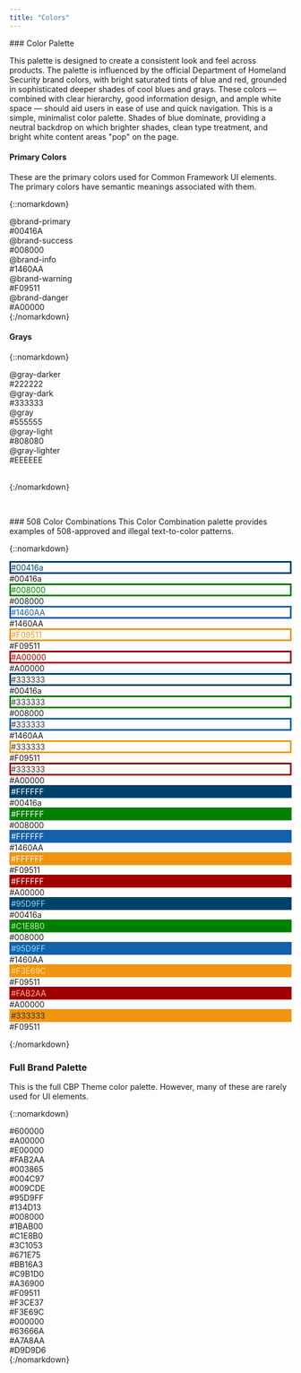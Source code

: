 ```yaml
---
title: "Colors"
---
```


<div class="pl-pattern">
### Color Palette

This palette is designed to create a consistent look and feel across products. The palette is influenced by the official Department of Homeland Security brand colors, with bright saturated tints of blue and red, grounded in sophisticated deeper shades of cool blues and grays. These colors &mdash; combined with clear hierarchy, good information design, and ample white space &mdash; should aid users in ease of use and quick navigation. This is a simple, minimalist color palette. Shades of blue dominate, providing a neutral backdrop on which brighter shades, clean type treatment, and bright white content areas "pop" on the page.

#### Primary Colors
These are the primary colors used for Common Framework UI elements. The primary colors have semantic meanings associated with them.


{::nomarkdown}
<div class="pl-palette">
    <div class="pl-palette-color">
        <div class="pl-palette-preview" style="background-color:#00416a;"></div>
        <div class="pl-palette-variable">@brand-primary</div>
        <div class="pl-palette-value">#00416A</div>
    </div>
    <div class="pl-palette-color">
        <div class="pl-palette-preview" style="background-color:#008000;"></div>
        <div class="pl-palette-variable">@brand-success</div>
        <div class="pl-palette-value">#008000</div>
    </div>
    <div class="pl-palette-color">
        <div class="pl-palette-preview" style="background-color:#1460aa;"></div>
        <div class="pl-palette-variable">@brand-info</div>
        <div class="pl-palette-value">#1460AA</div>
    </div>
    <div class="pl-palette-color">
        <div class="pl-palette-preview" style="background-color:#f09511;"></div>
        <div class="pl-palette-variable">@brand-warning</div>
        <div class="pl-palette-value">#F09511</div>
    </div>
    <div class="pl-palette-color">
        <div class="pl-palette-preview" style="background-color:#A00000;"></div>
        <div class="pl-palette-variable">@brand-danger</div>
        <div class="pl-palette-value">#A00000</div>
    </div>
</div>
{:/nomarkdown}

#### Grays

{::nomarkdown}
<div class="pl-palette">
    <div class="pl-palette-color">
        <div class="pl-palette-preview" style="background-color:#222222;"></div>
        <div class="pl-palette-variable">@gray-darker</div>
        <div class="pl-palette-value">#222222</div>
    </div>
    <div class="pl-palette-color">
        <div class="pl-palette-preview" style="background-color:#333333;"></div>
        <div class="pl-palette-variable">@gray-dark</div>
        <div class="pl-palette-value">#333333</div>
    </div>
    <div class="pl-palette-color">
        <div class="pl-palette-preview" style="background-color:#555555;"></div>
        <div class="pl-palette-variable">@gray</div>
        <div class="pl-palette-value">#555555</div>
    </div>
    <div class="pl-palette-color">
        <div class="pl-palette-preview" style="background-color:#808080;"></div>
        <div class="pl-palette-variable">@gray-light</div>
        <div class="pl-palette-value">#808080</div>
    </div>
    <div class="pl-palette-color">
        <div class="pl-palette-preview" style="background-color:#eeeeee;"></div>
        <div class="pl-palette-variable">@gray-lighter</div>
        <div class="pl-palette-value">#EEEEEE</div>
    </div>
</div>
&nbsp;

{:/nomarkdown}


&nbsp;
</div>
<div class="pl-pattern">
### 508 Color Combinations
This Color Combination palette provides examples of 508-approved and illegal text-to-color patterns.


{::nomarkdown}
<div class="pl-palette">
    <div class="pl-palette-color">
        <div class="pl-palette-preview" style="border-style:solid; border-size:1px; border-color:#00416a; color:#00416a;">#00416a</div>
        <div class="pl-palette-variable"><i class="fa fa-check"></i></div>
        <div class="pl-palette-value">#00416a</div>
    </div>
    <div class="pl-palette-color">
        <div class="pl-palette-preview" style="border-style:solid; border-size:1px; border-color:#008000; color:#008000;">#008000</div>
        <div class="pl-palette-variable"><i class="fa fa-check"></i></div>
        <div class="pl-palette-value">#008000</div>
    </div>
    <div class="pl-palette-color">
        <div class="pl-palette-preview" style="border-style:solid; border-size:1px; border-color:#1460AA; color:#1460AA;">#1460AA</div>
        <div class="pl-palette-variable"><i class="fa fa-check"></i></div>
        <div class="pl-palette-value">#1460AA</div>
    </div>
    <div class="pl-palette-color">
        <div class="pl-palette-preview" style="border-style:solid; border-size:1px; border-color:#F09511; color:#F09511;">#F09511</div>
        <div class="pl-palette-variable"><i class="fa fa-times"></i></div>
        <div class="pl-palette-value">#F09511</div>
    </div>
    <div class="pl-palette-color">
        <div class="pl-palette-preview" style="border-style:solid; border-size:1px; border-color:#A00000; color:#A00000;">#A00000</div>
        <div class="pl-palette-variable"><i class="fa fa-check"></i></div>
        <div class="pl-palette-value">#A00000</div>
    </div>
</div>

<div class="pl-palette">
    <div class="pl-palette-color">
        <div class="pl-palette-preview" style="border-style:solid; border-size:1px; border-color:#00416a; color:#333333">#333333</div>
        <div class="pl-palette-variable"><i class="fa fa-check"></i></div>
        <div class="pl-palette-value">#00416a</div>
    </div>
    <div class="pl-palette-color">
        <div class="pl-palette-preview" style="border-style:solid; border-size:1px; border-color:#008000;color:#333333">#333333</div>
        <div class="pl-palette-variable"><i class="fa fa-check"></i></div>
        <div class="pl-palette-value">#008000</div>
    </div>
    <div class="pl-palette-color">
        <div class="pl-palette-preview" style="border-style:solid; border-size:1px; border-color:#1460AA;color:#333333">#333333</div>
        <div class="pl-palette-variable"><i class="fa fa-check"></i></div>
        <div class="pl-palette-value">#1460AA</div>
    </div>
    <div class="pl-palette-color">
        <div class="pl-palette-preview" style="border-style:solid; border-size:1px; border-color:#F09511;color:#333333">#333333</div>
        <div class="pl-palette-variable"><i class="fa fa-check"></i></div>
        <div class="pl-palette-value">#F09511</div>
    </div>
    <div class="pl-palette-color">
        <div class="pl-palette-preview" style="border-style:solid; border-size:1px; border-color:#A00000;color:#333333">#333333</div>
        <div class="pl-palette-variable"><i class="fa fa-check"></i></div>
        <div class="pl-palette-value">#A00000</div>
    </div>
</div>


<div class="pl-palette">
    <div class="pl-palette-color">
        <div class="pl-palette-preview" style="background-color:#00416a; border-style:solid; border-size:1px; border-color:#00416a; color:#FFFFFF;">#FFFFFF</div>
        <div class="pl-palette-variable"><i class="fa fa-check"></i></div>
        <div class="pl-palette-value">#00416a</div>
    </div>
    <div class="pl-palette-color">
        <div class="pl-palette-preview" style="background-color:#008000; border-style:solid; border-size:1px; border-color:#008000; color:#FFFFFF;">#FFFFFF</div>
        <div class="pl-palette-variable"><i class="fa fa-check"></i></div>
        <div class="pl-palette-value">#008000</div>
    </div>
    <div class="pl-palette-color">
        <div class="pl-palette-preview" style="background-color:#1460AA; border-style:solid; border-size:1px; border-color:#1460AA; color:#FFFFFF;">#FFFFFF</div>
        <div class="pl-palette-variable"><i class="fa fa-check"></i></div>
        <div class="pl-palette-value">#1460AA</div>
    </div>
    <div class="pl-palette-color">
        <div class="pl-palette-preview" style="background-color:#F09511; border-style:solid; border-size:1px; border-color:#F09511; color:#FFFFFF;">#FFFFFF</div>
        <div class="pl-palette-variable"><i class="fa fa-times"></i></div>
        <div class="pl-palette-value">#F09511</div>
    </div>
    <div class="pl-palette-color">
        <div class="pl-palette-preview" style="background-color:#A00000; border-style:solid; border-size:1px; border-color:#A00000; color:#FFFFFF;">#FFFFFF</div>
        <div class="pl-palette-variable"><i class="fa fa-check"></i></div>
        <div class="pl-palette-value">#A00000</div>
    </div>
</div>


<div class="pl-palette">
    <div class="pl-palette-color">
        <div class="pl-palette-preview" style="background-color:#00416a; border-style:solid; border-size:1px; border-color:#00416a; color:#95D9FF;">#95D9FF</div>
        <div class="pl-palette-variable"><i class="fa fa-check"></i></div>
        <div class="pl-palette-value">#00416a</div>
    </div>
    <div class="pl-palette-color">
        <div class="pl-palette-preview" style="background-color:#008000; border-style:solid; border-size:1px; border-color:#008000; color:#C1E8B0;">#C1E8B0</div>
        <div class="pl-palette-variable"><i class="fa fa-times"></i></div>
        <div class="pl-palette-value">#008000</div>
    </div>
    <div class="pl-palette-color">
        <div class="pl-palette-preview" style="background-color:#1460AA; border-style:solid; border-size:1px; border-color:#1460AA; color:#95D9FF;">#95D9FF</div>
        <div class="pl-palette-variable"><i class="fa fa-times"></i></div>
        <div class="pl-palette-value">#1460AA</div>
    </div>
    <div class="pl-palette-color">
        <div class="pl-palette-preview" style="background-color:#F09511; border-style:solid; border-size:1px; border-color:#F09511; color:#F3E69C;">#F3E69C</div>
        <div class="pl-palette-variable"><i class="fa fa-times"></i></div>
        <div class="pl-palette-value">#F09511</div>
    </div>
    <div class="pl-palette-color">
        <div class="pl-palette-preview" style="background-color:#A00000; border-style:solid; border-size:1px; border-color:#A00000; color:#FAB2AA;">#FAB2AA</div>
        <div class="pl-palette-variable"><i class="fa fa-check"></i></div>
        <div class="pl-palette-value">#A00000</div>
    </div>
</div>


<div class="pl-palette">
    <div class="pl-palette-color">
        <div class="pl-palette-preview"></div>
        <div class="pl-palette-variable"></div>
        <div class="pl-palette-value"></div>
    </div>
    <div class="pl-palette-color">
        <div class="pl-palette-preview"></div>
        <div class="pl-palette-variable"></div>
        <div class="pl-palette-value"></div>
    </div>
    <div class="pl-palette-color">
        <div class="pl-palette-preview"></div>
        <div class="pl-palette-variable"></div>
        <div class="pl-palette-value"></div>
    </div>
    <div class="pl-palette-color">
        <div class="pl-palette-preview" style="background-color:#F09511; border-style:solid; border-size:1px; border-color:#F09511; color:#333333;">#333333</div>
        <div class="pl-palette-variable"><i class="fa fa-check"></i></div>
        <div class="pl-palette-value">#F09511</div>
    </div>
    <div class="pl-palette-color">
        <div class="pl-palette-preview"></div>
        <div class="pl-palette-variable"></div>
        <div class="pl-palette-value"></div>
    </div>

</div>


{:/nomarkdown}
&nbsp;
</div>

<div class="pl-pattern">

### Full Brand Palette

This is the full CBP Theme color palette. However, many of these are rarely used for UI elements.

{::nomarkdown}
<div class="pl-palette">
    <div class="pl-palette-color">
        <div class="pl-palette-preview" style="background-color: #600000;"></div>
        <div class="pl-palette-value">#600000</div>
    </div>
    <div class="pl-palette-color">
        <div class="pl-palette-preview" style="background-color: #A00000;"></div>
        <div class="pl-palette-value">#A00000</div>
    </div>
    <div class="pl-palette-color">
        <div class="pl-palette-preview" style="background-color: #E00000;"></div>
        <div class="pl-palette-value">#E00000</div>
    </div>
    <div class="pl-palette-color">
        <div class="pl-palette-preview" style="background-color: #fab2aa;"></div>
        <div class="pl-palette-value">#FAB2AA</div>
    </div>
</div>
<div class="pl-palette">
    <div class="pl-palette-color">
        <div class="pl-palette-preview" style="background-color: #003865;"></div>
        <div class="pl-palette-value">#003865</div>
    </div>
    <div class="pl-palette-color">
        <div class="pl-palette-preview" style="background-color: #004C97;"></div>
        <div class="pl-palette-value">#004C97</div>
    </div>
    <div class="pl-palette-color">
        <div class="pl-palette-preview" style="background-color: #009CDE;"></div>
        <div class="pl-palette-value">#009CDE</div>
    </div>
    <div class="pl-palette-color">
        <div class="pl-palette-preview" style="background-color: #95D9FF;"></div>
        <div class="pl-palette-value">#95D9FF</div>
    </div>
</div>
<div class="pl-palette">
    <div class="pl-palette-color">
        <div class="pl-palette-preview" style="background-color: #134D13;"></div>
        <div class="pl-palette-value">#134D13</div>
    </div>
    <div class="pl-palette-color">
        <div class="pl-palette-preview" style="background-color: #008000;"></div>
        <div class="pl-palette-value">#008000</div>
    </div>
    <div class="pl-palette-color">
        <div class="pl-palette-preview" style="background-color: #1BAB00;"></div>
        <div class="pl-palette-value">#1BAB00</div>
    </div>
    <div class="pl-palette-color">
        <div class="pl-palette-preview" style="background-color: #C1E8B0;"></div>
        <div class="pl-palette-value">#C1E8B0</div>
    </div>
</div>
<div class="pl-palette">
    <div class="pl-palette-color">
        <div class="pl-palette-preview" style="background-color: #3C1053;"></div>
        <div class="pl-palette-value">#3C1053</div>
    </div>
    <div class="pl-palette-color">
        <div class="pl-palette-preview" style="background-color: #671E75;"></div>
        <div class="pl-palette-value">#671E75</div>
    </div>
    <div class="pl-palette-color">
        <div class="pl-palette-preview" style="background-color: #BB16A3;"></div>
        <div class="pl-palette-value">#BB16A3</div>
    </div>
    <div class="pl-palette-color">
        <div class="pl-palette-preview" style="background-color: #C9B1D0;"></div>
        <div class="pl-palette-value">#C9B1D0</div>
    </div>
</div>
<div class="pl-palette">
    <div class="pl-palette-color">
        <div class="pl-palette-preview" style="background-color: #A36900;"></div>
        <div class="pl-palette-value">#A36900</div>
    </div>
    <div class="pl-palette-color">
        <div class="pl-palette-preview" style="background-color: #F09511;"></div>
        <div class="pl-palette-value">#F09511</div>
    </div>
    <div class="pl-palette-color">
        <div class="pl-palette-preview" style="background-color: #F3CE37;"></div>
        <div class="pl-palette-value">#F3CE37</div>
    </div>
    <div class="pl-palette-color">
        <div class="pl-palette-preview" style="background-color: #F3E69C;"></div>
        <div class="pl-palette-value">#F3E69C</div>
    </div>
</div>
<div class="pl-palette">
    <div class="pl-palette-color">
        <div class="pl-palette-preview" style="background-color: #000000;"></div>
        <div class="pl-palette-value">#000000</div>
    </div>
    <div class="pl-palette-color">
        <div class="pl-palette-preview" style="background-color: #63666A;"></div>
        <div class="pl-palette-value">#63666A</div>
    </div>
    <div class="pl-palette-color">
        <div class="pl-palette-preview" style="background-color: #A7A8AA;"></div>
        <div class="pl-palette-value">#A7A8AA</div>
    </div>
    <div class="pl-palette-color">
        <div class="pl-palette-preview" style="background-color: #D9D9D6;"></div>
        <div class="pl-palette-value">#D9D9D6</div>
    </div>
</div>
{:/nomarkdown}

&nbsp;

</div>
